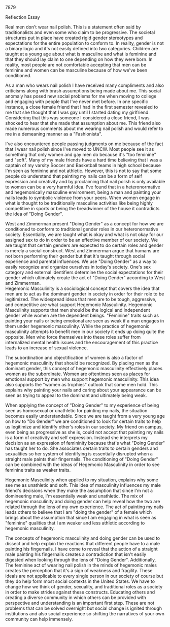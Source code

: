 7879

Reflection Essay

Real men don't wear nail polish. This is a statement often said by
traditionalists and even some who claim to be progressive. The societal
structures put in place have created rigid gender stereotypes and
expectations for the entire population to conform to. In reality, gender
is not a binary logic and it's not easily defined into two categories.
Children are taught at a young age about what is masculine and what is
feminine and that they should lay claim to one depending on how they
were born. In reality, most people are not comfortable accepting that
men can be feminine and women can be masculine because of how we've been
conditioned.

As a man who wears nail polish I have received many compliments and also
criticisms along with brash assumptions being made about me. This social
anomaly has posed new social problems for me when moving to college and
engaging with people that I\'ve never met before. In one specific
instance, a close female friend that I had in the first semester
revealed to me that she thought that I was gay until I started dating my
girlfriend. Considering that this was someone I considered a close
friend, I was shocked to hear that she made that assumption about me.
This friend also made numerous comments about me wearing nail polish and
would refer to me in a demeaning manner as a "Fashionista".

I've also encountered people passing judgments on me because of the fact
that I wear nail polish since I've moved to UNCW. Most people see it as
something that only women and gay men do because it's "too feminine" and
"soft". Many of my male friends have a hard time believing that I was a
captain of my varsity Soccer and Basketball teams in high school because
I'm seen as feminine and not athletic. However, this is not to say that
some people do understand that painting my nails can be a form of self
expression and creativity and by proclaiming that nail polish is only
available to women can be a very harmful idea. I\'ve found that in a
heteronormative and hegemonically masculine environment, being a man and
painting your nails leads to symbolic violence from your peers. When
women engage in what is thought to be traditionally masculine activities
like being highly competitive in sports or being the breadwinner of the
house it contradicts the idea of "Doing Gender".

West and Zimmerman present "Doing Gender" as a concept for how we are
conditioned to conform to traditional gender roles in our
heteronormative society. Essentially, we are taught what is okay and
what is not okay for our assigned sex to do in order to be an effective
member of our society. We are taught that certain genders are expected
to do certain roles and gender is merely a social construct. West and
Zimmerman argue that humans are not born performing their gender but
that it's taught through social experience and parental influences. We
use "Doing Gender" as a way to easily recognize and organize ourselves
in today's society. One's sex category and external identifiers
determine the social expectations for their gender which ultimately
create the act of "Doing Gender" according to West and Zimmerman.\
Hegemonic Masculinity is a sociological concept that covers the idea
that men are to act as the dominant gender in society in order for their
role to be legitimized. The widespread ideas that men are to be tough,
aggressive, and competitive are what support Hegemonic Masculinity.
Hegemonic Masculinity supports that men should be the logical and
independent gender while women are the dependent beings. "Feminine"
traits such as painting your nails or being emotional are seen as weak
if a man engages in them under hegemonic masculinity. While the practice
of hegemonic masculinity attempts to benefit men in our society it ends
up doing quite the opposite. Men who force themselves into these roles
suffer from internalized mental health issues and the encouragement of
this practice leads to an increase of sexual violence.

The subordination and objectification of women is also a factor of
hegemonic masculinity that should be recognized. By placing men as the
dominant gender, this concept of hegemonic masculinity effectively
places women as the subordinate. Women are oftentimes seen as places for
emotional support by men who support hegemonic masculinity. This idea
also supports the "women as trophies" outlook that some men hold. This
explains why painting your nails and caring about your appearance can be
seen as trying to appeal to the dominant and ultimately being weak.

When applying the concept of "Doing Gender" to my experience of being
seen as homosexual or unathletic for painting my nails, the situation
becomes easily understandable. Since we are taught from a very young age
on how to "Do Gender" we are conditioned to look for certain traits to
help us legitimize and identify other's roles in our society. My friend
on campus, even being as progressive as she is, could not accept that
painting my nails is a form of creativity and self expression. Instead
she interprets my decision as an expression of femininity because that's
what "Doing Gender" has taught her to do. She associates certain traits
to certain genders and sexualities so her system of identifying is
essentially disrupted when a straight male paints their fingernails. The
conditioning of "Doing Gender" can be combined with the ideas of
Hegemonic Masculinity in order to see feminine traits as weaker traits.

Hegemonic Masculinity when applied to my situation, explains why some
see me as unathletic and soft. This idea of masculinity influences my
male friend's decisions when they make the assumption that since I'm not
a domineering male, I'm essentially weak and unathletic. The mix of
hegemonic masculinity and doing gender can help reveal how the two are
related through the lens of my own experience. The act of painting my
nails leads others to believe that I am "doing the gender" of a female
which brings about the assumption that since I am engaging in what is
seen as "feminine" qualities that I am weaker and less athletic
according to hegemonic masculinity.

The concepts of hegemonic masculinity and doing gender can be used to
dissect and help explain the reactions that different people have to a
male painting his fingernails. I have come to reveal that the action of
a straight male painting his fingernails creates a contradiction that
isn't easily digested when looking through the lens of "Doing Gender".
Additionally, The feminine act of wearing nail polish in the minds of
hegemonic males creates the perception that it's a sign of weakness and
fragility. These ideals are not applicable to every single person in our
society of course but they do help form most social contexts in the
United States. We have to change how we think of gender, sexuality, and
traditional roles as a society in order to make strides against these
constructs. Educating others and creating a diverse community in which
others can be provided with perspective and understanding is an
important first step. These are not problems that can be solved
overnight but social change is ignited through institutions and also
social experience so shifting the narratives of your own community can
help immensely.
